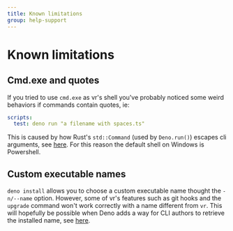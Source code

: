 ```yaml
---
title: Known limitations
group: help-support
---
```

# Known limitations

## Cmd.exe and quotes

If you tried to use `cmd.exe` as vr's shell you've probably noticed some weird behaviors if commands contain quotes, ie:

```yaml
scripts:
  test: deno run "a filename with spaces.ts"
```

This is caused by how Rust's `std::Command` (used by `Deno.run()`) escapes cli arguments, see
[here](https://github.com/rust-lang/rust/issues/29494). For this reason the default shell on Windows is Powershell.

## Custom executable names

`deno install` allows you to choose a custom executable name thought the `-n/--name` option. However, some of vr's
features such as git hooks and the `upgrade` command won't work correctly with a name different from `vr`.
This will hopefully be possible when Deno adds a way for CLI authors to retrieve the installed name, see
[here](https://github.com/denoland/deno/issues/5725).
